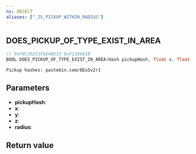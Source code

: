 ```yaml
---
ns: OBJECT
aliases: ["_IS_PICKUP_WITHIN_RADIUS"]
---
```

## DOES_PICKUP_OF_TYPE_EXIST_IN_AREA

```c
// 0xF9C36251F6E48E33 0xF139681B
BOOL DOES_PICKUP_OF_TYPE_EXIST_IN_AREA(Hash pickupHash, float x, float y, float z, float radius);
```

```
Pickup hashes: pastebin.com/8EuSv2r1  
```

## Parameters
* **pickupHash**:
* **x**:
* **y**:
* **z**:
* **radius**:

## Return value
